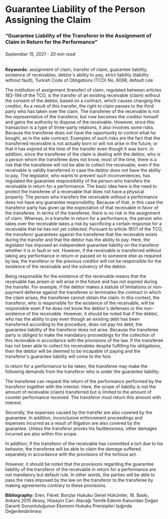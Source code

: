 <BlogMetaDecorator folder="generic" image="generic.jpg" imageAlt="image alt" description="Guarantee Liability of the Person Assigning the Claim" title="UnverLegal - Guarantee Liability of the Transferor in the Assignment of Claim in Return for the Performance" />

# Guarantee Liability of the Person Assigning the Claim

### “Guarantee Liability of the Transferor in the Assignment of Claim in Return for the Performance”

###### September 15, 2021 - 20 min read

**Keywords:** assignment of claim, transfer of claim, guarantee liability, existence of receivables, debtor's ability to pay, strict liability (liability without fault), Turkish Code of Obligations (TCO) No. 6098, default rule

The institution of assignment (transfer) of claim, regulated between articles 183-194 of the TCO, is the transfer of an existing receivable (claim) without the consent of the debtor, based on a contract, which causes changing the creditor. As a result of this transfer, the right to claim passes to the third party who has taken over the claim. The transferee of the receivable is not the representative of the transferor, but now becomes the creditor himself and gains the authority to dispose of the receivable. However, since this transaction is a type of three-party relations, it also involves some risks. Because the transferee does not have the opportunity to control what he bought, as in the sale contract. Examples of such risks are the fact that the transferred receivable is not actually born or will not arise in the future, or that it has expired at the time of the transfer even though it was born. In addition, since the transferee of the claim is dealing with the debtor, who is a person whom the transferee does not know, most of the time, there is a risk that the transferee will not be able to collect the receivable, even if the receivable is validly transferred in case the debtor does not have the ability to pay. The legislator, who wants to prevent such inconveniences, has regulated the guarantee responsibility of the person who transfers the receivable in return for a performance. The basic idea here is the need to protect the transferee of a receivable that does not have a physical property. The person who transfers the receivable without a performance does not have any guarantee responsibility. Because of that, in this case the transferor party has given up the expectation of that receivable in favor of the transferee. In terms of the transferee, there is no risk in the assignment of claim. Whereas, in a transfer in return for a performance, the person who takes over the receivable takes a risk by sacrificing a certain response for a receivable that he has not yet collected. Pursuant to article 191/1 of the TCO, the transferor guarantees against the transferee that the receivable exists during the transfer and that the debtor has the ability to pay. Here, the legislator has imposed an independent guarantee liability on the transferor whether it is in fault or not. However, if the receivable is transferred without taking any performance in return or passed on to someone else as required by law, the transferor or the previous creditor will not be responsible for the existence of the receivable and the solvency of the debtor.

Being responsible for the existence of the receivable means that the receivable has arisen or will arise in the future and has not expired during the transfer. For example, if the debtor makes a statute of limitations or non-payment defense against the transferee or terminates the contract in which the claim arises, the transferee cannot obtain the claim. In this context, the transferor, who is responsible for the existence of the receivable, will be responsible even if he does not know the debtor's defenses or the non-existence of the receivable. However, it should be noted that if the debtor, who has the ability to pay even though an existing debt has been transferred according to the procedure, does not pay his debt, the guarantee liability of the transferor does not arise. Because the transferee party is obliged to make the mandatory proceedings for the collection of this receivable in accordance with the provisions of the law. If the transferee has not been able  to collect his receivables despite fulfilling his obligations, then the debtor will be deemed to be incapable of paying and the transferor's guarantee liability will come to the fore.

 In return for a performance to be taken, the transferee may make the following demands from the transferor who is under the guarantee liability:

 The transferee can request the return of the performance performed by the transferor together with the interest. Here, the scope of liability is not the amount of receivable (claim) transferred but is limited to the amount of counter performance received. The transferor must return this amount with interest.

 Secondly, the expenses caused by the transfer are also covered by the guarantee. In addition, inconclusive enforcement proceedings and expenses incurred as a result of litigation are also covered by the guarantee. Unless the transferor proves his faultlessness, other damages incurred are also within this scope. 

 In addition, if the transferor of the receivable has committed a tort due to his behavior, the transferee will be able to claim the damage suffered separately in accordance with the provisions of the tortious act.

 However, it should be noted that the provisions regarding the guarantee liability of the transferor of the receivable in return for a performance are not mandatory but default rule. In other words, the parties will be able to pass the risks imposed by the law on the transferor to the transferee by making agreements contrary to these provisions.



**Bibliography:** 
Eren, Fikret: Borçlar Hukuku Genel Hükümler, 18. Baskı, Ankara 2015
Aksoy, Hüseyin Can: Alacağı Temlik Edenin Kanundan Doğan Garanti Sorumluluğunun Ekonomi Hukuku Prensipleri Işığında Değerlendirilmesi
